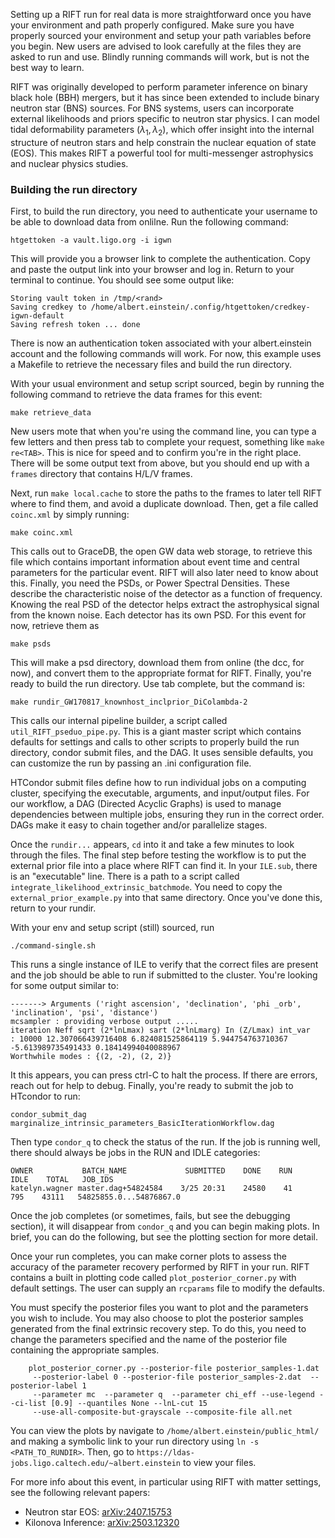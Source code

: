 Setting up a RIFT run for real data is more straightforward once you have your environment and path properly configured. Make sure you have properly sourced your environment and setup your path variables before you begin. New users are advised to look carefully at the files they are asked to run and use. Blindly running commands will work, but is not the best way to learn.

RIFT was originally developed to perform parameter inference on binary black hole (BBH) mergers, but it has since been extended to include binary neutron star (BNS) sources. For BNS systems, users can incorporate external likelihoods and priors specific to neutron star physics. I can model tidal deformability parameters ($\lambda_1, \lambda_2$), which offer insight into the internal structure of neutron stars and help constrain the nuclear equation of state (EOS). This makes RIFT a powerful tool for multi-messenger astrophysics and nuclear physics studies.

### Building the run directory
First, to build the run directory, you need to authenticate your username to be able to download data from onlilne. Run the following command:

```
htgettoken -a vault.ligo.org -i igwn
```

This will provide you a browser link to complete the authentication. Copy and paste the output link into your browser and log in. Return to your terminal to continue. You should see some output like:

```
Storing vault token in /tmp/<rand>
Saving credkey to /home/albert.einstein/.config/htgettoken/credkey-igwn-default
Saving refresh token ... done
```

There is now an authentication token associated with your albert.einstein account and the following commands will work. For now, this example uses a Makefile to retrieve the necessary files and build the run directory.

With your usual environment and setup script sourced, begin by running the following command to retrieve the data frames for this event:
```
make retrieve_data
```
New users mote that when you're using the command line, you can type a few letters and then press tab to complete your request, something like `make re<TAB>`. This is nice for speed and to confirm you're in the right place. There will be some output text from above, but you should end up with a `frames` directory that contains H/L/V frames. 

Next, run `make local.cache` to store the paths to the frames to later tell RIFT where to find them, and avoid a duplicate download. Then, get a file called `coinc.xml` by simply running:
```
make coinc.xml
```
This calls out to GraceDB, the open GW data web storage, to retrieve this file which contains important information about event time and central parameters for the particular event. RIFT will also later need to know about this. Finally, you need the PSDs, or Power Spectral Densities. These describe the characteristic noise of the detector as a function of frequency. Knowing the real PSD of the detector helps extract the astrophysical signal from the known noise. Each detector has its own PSD. For this event for now, retrieve them as
```
make psds
```
This will make a psd directory, download them from online (the dcc, for now), and convert them to the appropriate format for RIFT. Finally, you're ready to build the run directory. Use tab complete, but the command is:
```
make rundir_GW170817_knownhost_inclprior_DiColambda-2
```
This calls our internal pipeline builder, a script called `util_RIFT_pseduo_pipe.py`. This is a giant master script which contains defaults for settings and calls to other scripts to properly build the run directory, condor submit files, and the DAG. It uses sensible defaults, you can customize the run by passing an .ini configuration file.

HTCondor submit files define how to run individual jobs on a computing cluster, specifying the executable, arguments, and input/output files. For our workflow, a DAG (Directed Acyclic Graphs) is used to manage dependencies between multiple jobs, ensuring they run in the correct order. DAGs make it easy to chain together and/or parallelize stages.

Once the `rundir...` appears, `cd` into it and take a few minutes to look through the files. The final step before testing the workflow is to put the external prior file into a place where RIFT can find it. In your `ILE.sub`, there is an "executable" line. There is a path to a script called `integrate_likelihood_extrinsic_batchmode`. You need to copy the `external_prior_example.py` into that same directory. Once you've done this, return to your rundir.

With your env and setup script (still) sourced, run
```
./command-single.sh
```
This runs a single instance of ILE to verify that the correct files are present and the job should be able to run if submitted to the cluster. You're looking for some output similar to:
```
-------> Arguments ('right ascension', 'declination', 'phi _orb', 'inclination', 'psi', 'distance')
mcsampler : providing verbose output .....
iteration Neff sqrt (2*lnLmax) sart (2*lnLmarg) In (Z/Lmax) int_var
: 10000 12.307066439716408 6.824081525864119 5.944754763710367 -5.613989735491433 0.18414994040088967
Worthwhile modes : {(2, -2), (2, 2)}
```
It this appears, you can press ctrl-C to halt the process. If there are errors, reach out for help to debug. Finally, you're ready to submit the job to HTcondor to run:
```
condor_submit_dag marginalize_intrinsic_parameters_BasicIterationWorkflow.dag
```
Then type `condor_q` to check the status of the run. If the job is running well, there should always be jobs in the RUN and IDLE categories:
```
OWNER           BATCH_NAME             SUBMITTED    DONE    RUN    IDLE    TOTAL   JOB_IDS
katelyn.wagner master.dag+54824584    3/25 20:31    24580    41     795    43111   54825855.0...54876867.0
```

Once the job completes (or sometimes, fails, but see the debugging section), it will disappear from `condor_q` and you can begin making plots. In brief, you can do the following, but see the plotting section for more detail.

Once your run completes, you can make corner plots to assess the accuracy of the parameter recovery performed by RIFT in your run. RIFT contains a built in plotting code called `plot_posterior_corner.py` with default settings. The user can supply an `rcparams` file to modify the defaults. 

You must specify the posterior files you want to plot and the parameters you wish to include. You may also choose to plot the posterior samples generated from the final extrinsic recovery step. To do this, you need to change the parameters specified and the name of the posterior file containing the appropriate samples.
```
    plot_posterior_corner.py --posterior-file posterior_samples-1.dat
     --posterior-label 0 --posterior-file posterior_samples-2.dat  --posterior-label 1 
     --parameter mc  --parameter q  --parameter chi_eff --use-legend --ci-list [0.9] --quantiles None --lnL-cut 15 
     --use-all-composite-but-grayscale --composite-file all.net
```
You can view the plots by navigate to `/home/albert.einstein/public_html/` and making a symbolic link to your run directory using `ln -s <PATH_TO_RUNDIR>`. Then, go to `https://ldas-jobs.ligo.caltech.edu/~albert.einstein` to view your files.

For more info about this event, in particular using RIFT with matter settings, see the following relevant papers:
- Neutron star EOS: [arXiv:2407.15753](https://arxiv.org/pdf/2407.15753)
- Kilonova Inference: [arXiv:2503.12320](https://arxiv.org/pdf/2503.12320)